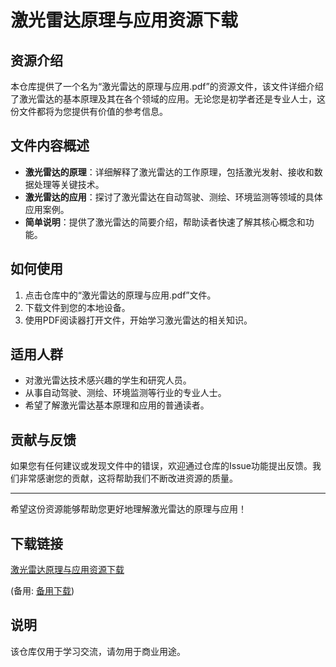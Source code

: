 # 激光雷达原理与应用资源下载

## 资源介绍

本仓库提供了一个名为“激光雷达的原理与应用.pdf”的资源文件，该文件详细介绍了激光雷达的基本原理及其在各个领域的应用。无论您是初学者还是专业人士，这份文件都将为您提供有价值的参考信息。

## 文件内容概述

- **激光雷达的原理**：详细解释了激光雷达的工作原理，包括激光发射、接收和数据处理等关键技术。
- **激光雷达的应用**：探讨了激光雷达在自动驾驶、测绘、环境监测等领域的具体应用案例。
- **简单说明**：提供了激光雷达的简要介绍，帮助读者快速了解其核心概念和功能。

## 如何使用

1. 点击仓库中的“激光雷达的原理与应用.pdf”文件。
2. 下载文件到您的本地设备。
3. 使用PDF阅读器打开文件，开始学习激光雷达的相关知识。

## 适用人群

- 对激光雷达技术感兴趣的学生和研究人员。
- 从事自动驾驶、测绘、环境监测等行业的专业人士。
- 希望了解激光雷达基本原理和应用的普通读者。

## 贡献与反馈

如果您有任何建议或发现文件中的错误，欢迎通过仓库的Issue功能提出反馈。我们非常感谢您的贡献，这将帮助我们不断改进资源的质量。

---

希望这份资源能够帮助您更好地理解激光雷达的原理与应用！

## 下载链接
[激光雷达原理与应用资源下载](https://pan.quark.cn/s/a5e8b9478e8e) 

(备用: [备用下载](https://pan.baidu.com/s/1W43dUQzEbEtBy9NMOsixAA?pwd=1234))

## 说明

该仓库仅用于学习交流，请勿用于商业用途。
